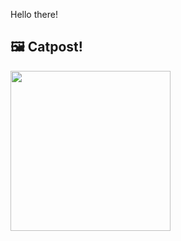 Hello there!



## 🖼️ Catpost!

<sub>
    <img src="https://cdn2.thecatapi.com/images/1ns.jpg" height="256">
</sub>

